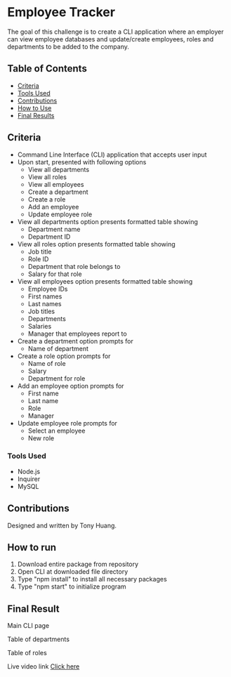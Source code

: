 # Employee Tracker  
The goal of this challenge is to create a CLI application where an employer can view employee databases and update/create employees, roles and departments to be added to the company.

## Table of Contents
* [Criteria](#criteria)
* [Tools Used](#tools-used)
* [Contributions](#contributions)
* [How to Use](#how-to-run)
* [Final Results](#final-result)

## Criteria
* Command Line Interface (CLI) application that accepts user input
* Upon start, presented with following options
    * View all departments
    * View all roles
    * View all employees
    * Create a department
    * Create a role
    * Add an employee
    * Update employee role
* View all departments option presents formatted table showing
    * Department name
    * Department ID
* View all roles option presents formatted table showing
    * Job title
    * Role ID
    * Department that role belongs to
    * Salary for that role
* View all employees option presents formatted table showing
    * Employee IDs
    * First names
    * Last names
    * Job titles
    * Departments
    * Salaries
    * Manager that employees report to
* Create a department option prompts for
    * Name of department
* Create a role option prompts for
    * Name of role
    * Salary
    * Department for role
* Add an employee option prompts for
    * First name
    * Last name
    * Role
    * Manager
* Update employee role prompts for
    * Select an employee
    * New role

### Tools Used
* Node.js
* Inquirer
* MySQL

## Contributions
Designed and written by Tony Huang.

## How to run
1. Download entire package from repository
2. Open CLI at downloaded file directory
3. Type "npm install" to install all necessary packages
4. Type "npm start" to initialize program

## Final Result
Main CLI page
<img src='' alt=''/>

Table of departments
<img src='' alt=''/>

Table of roles
<img src='' alt=''/>

Live video link
<a href=''>Click here</a>